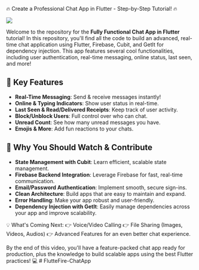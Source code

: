 🔥 Create a Professional Chat App in Flutter - Step-by-Step Tutorial! 🔥


<img src="https://github.com/user-attachments/assets/da30aa6f-d424-4157-b952-ab179cbaed16">


Welcome to the repository for the **Fully Functional Chat App in Flutter** tutorial! In this repository, you'll find all the code to build an advanced, real-time chat application using Flutter, Firebase, Cubit, and GetIt for dependency injection. This app features several cool functionalities, including user authentication, real-time messaging, online status, last seen, and more!

## 💬 Key Features

- **Real-Time Messaging**: Send & receive messages instantly!
- **Online & Typing Indicators**: Show user status in real-time.
- **Last Seen & Read/Delivered Receipts**: Keep track of user activity.
- **Block/Unblock Users**: Full control over who can chat.
- **Unread Count**: See how many unread messages you have.
- **Emojis & More**: Add fun reactions to your chats.

## 🚀 Why You Should Watch & Contribute

- **State Management with Cubit**: Learn efficient, scalable state management.
- **Firebase Backend Integration**: Leverage Firebase for fast, real-time communication.
- **Email/Password Authentication**: Implement smooth, secure sign-ins.
- **Clean Architecture**: Build apps that are easy to maintain and expand.
- **Error Handling**: Make your app robust and user-friendly.
- **Dependency Injection with GetIt**: Easily manage dependencies across your app and improve scalability.

💡 What's Coming Next:
👉 Voice/Video Calling
👉 File Sharing (Images, Videos, Audios)
👉 Advanced Features for an even better chat experience.

By the end of this video, you'll have a feature-packed chat app ready for production, plus the knowledge to build scalable apps using the best Flutter practices! 💻
#   F l u t t e F i r e - C h a t A p p  
 
